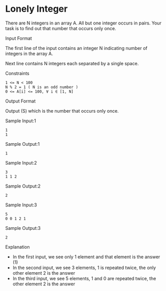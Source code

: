 # Lonely Integer

There are N integers in an array A. All but one integer occurs in pairs. Your task is to find out that number that occurs only once.

Input Format

The first line of the input contains an integer N indicating number of integers in the array A.

Next line contains N integers each separated by a single space.

Constraints

```
1 <= N < 100
N % 2 = 1 ( N is an odd number )
0 <= A[i] <= 100, ∀ i ∈ [1, N]
```

Output Format

Output (S) which is the number that occurs only once.

Sample Input:1

```
1
1
```

Sample Output:1

```
1
```

Sample Input:2

```
3
1 1 2
```

Sample Output:2

```
2
```

Sample Input:3

```
5
0 0 1 2 1
```

Sample Output:3

```
2
```

Explanation

- In the first input, we see only 1 element and that element is the answer (1)
- In the second input, we see 3 elements, 1 is repeated twice, the only other element 2 is the answer
- In the third input, we see 5 elements, 1 and 0 are repeated twice, the other element 2 is the answer
